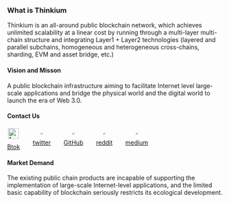 ### What is Thinkium

Thinkium is an all-around public blockchain network, which achieves unlimited scalability at a linear cost by running through a multi-layer multi-chain structure and integrating Layer1 + Layer2 technologies (layered and parallel subchains, homogeneous and heterogeneous cross-chains, sharding, EVM and asset bridge, etc.) 



#### Vision and Misson

A public blockchain infrastructure aiming to facilitate Internet level large-scale applications and bridge the physical world and the digital world to launch the era of Web 3.0.



#### Contact Us

<div class="link-list">
    <a class="link-item" target="_blank" href="https://0.plus/Thinkiumofficial">
        <img src="https://thinkiumdev.net/res/wiki/icon/Btok.png" alt="1" width="25" height="25"  />
        <span>Btok</span>
    </a>
    <a class="link-item" target="_blank" href="https://twitter.com/Thinkium_Chain">
        <img src="https://thinkiumdev.net/res/wiki/icon/Twitter.png" alt="1" style="zoom:25%;" />
        <span>twitter</span>
    </a>
    <a class="link-item" target="_blank" href="https://github.com/ThinkiumGroup">
        <img src="https://thinkiumdev.net/res/wiki/icon/Github.png" alt="1" style="zoom:25%;" />
        <span>GitHub</span>
    </a>
    <a class="link-item" target="_blank" href="https://www.reddit.com/r/Thinkium">
        <img src="https://thinkiumdev.net/res/wiki/icon/reddit.png" alt="1" style="zoom:25%;" />
        <span>reddit</span>
    </a>
    <a class="link-item" target="_blank" href="https://thinkiumfoundation.medium.com/thinkium-blockchain-9e03c36fb7af">
        <img src="https://thinkiumdev.net/res/wiki/icon/medium.png" alt="1" style="zoom:25%;" />
        <span>medium</span>
    </a>
</div>


#### Market Demand

The existing public chain products are incapable of supporting the implementation of large-scale Internet-level applications, and the limited basic capability of blockchain seriously restricts its ecological development.

<style>
   .link-list{
       display: flex;
       justify-content: flex-start;
       margin: 20px 0 0;
       
   }
   .link-list > .link-item{
           display: flex;
           flex-direction: column;
           justify-content: center;
           align-items: center;
    }
    .link-list > .link-item:nth-child(n+2){
        margin-left: 30px;
    }

    .link-list > .link-item > span{
            margin-top: 10px;
    }
</style>

